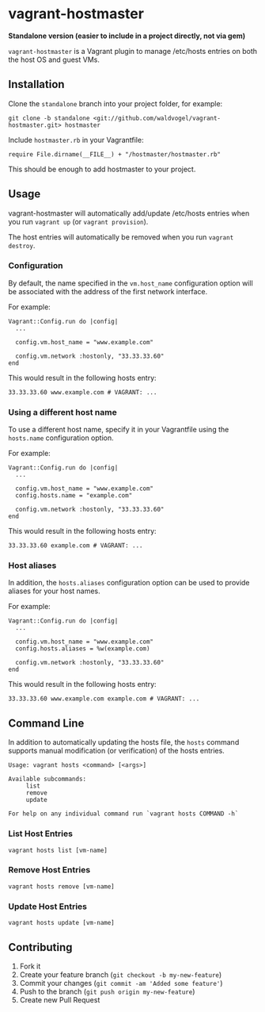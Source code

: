 # vagrant-hostmaster

**Standalone version (easier to include in a project directly, not via gem)**

`vagrant-hostmaster` is a Vagrant plugin to manage /etc/hosts entries on both the host OS and guest VMs.

## Installation

Clone the `standalone` branch into your project folder, for example:

    git clone -b standalone <git://github.com/waldvogel/vagrant-hostmaster.git> hostmaster

Include `hostmaster.rb` in your Vagrantfile:

    require File.dirname(__FILE__) + "/hostmaster/hostmaster.rb"

This should be enough to add hostmaster to your project.

## Usage

vagrant-hostmaster will automatically add/update /etc/hosts entries when you run `vagrant up`
(or `vagrant provision`).

The host entries will automatically be removed when you run `vagrant destroy`.

### Configuration

By default, the name specified in the `vm.host_name` configuration option will be associated
with the address of the first network interface.

For example:

    Vagrant::Config.run do |config|
      ...

      config.vm.host_name = "www.example.com"

      config.vm.network :hostonly, "33.33.33.60"
    end

This would result in the following hosts entry:

    33.33.33.60 www.example.com # VAGRANT: ...

### Using a different host name
  
To use a different host name, specify it in your Vagrantfile using the `hosts.name` configuration
option.

For example:

    Vagrant::Config.run do |config|
      ...

      config.vm.host_name = "www.example.com"
      config.hosts.name = "example.com"

      config.vm.network :hostonly, "33.33.33.60"
    end

This would result in the following hosts entry:

    33.33.33.60 example.com # VAGRANT: ...

### Host aliases

In addition, the `hosts.aliases` configuration option can be used to provide aliases for your host names.

For example:

    Vagrant::Config.run do |config|
      ...

      config.vm.host_name = "www.example.com"
      config.hosts.aliases = %w(example.com)

      config.vm.network :hostonly, "33.33.33.60"
    end

This would result in the following hosts entry:

    33.33.33.60 www.example.com example.com # VAGRANT: ...

## Command Line

In addition to automatically updating the hosts file, the `hosts` command supports manual
modification (or verification) of the hosts entries.

    Usage: vagrant hosts <command> [<args>]

    Available subcommands:
         list
         remove
         update

    For help on any individual command run `vagrant hosts COMMAND -h`

### List Host Entries

    vagrant hosts list [vm-name]

### Remove Host Entries

    vagrant hosts remove [vm-name]

### Update Host Entries

    vagrant hosts update [vm-name]

## Contributing

1. Fork it
2. Create your feature branch (`git checkout -b my-new-feature`)
3. Commit your changes (`git commit -am 'Added some feature'`)
4. Push to the branch (`git push origin my-new-feature`)
5. Create new Pull Request
